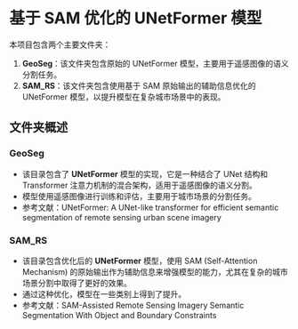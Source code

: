 # 基于 SAM 优化的 UNetFormer 模型

本项目包含两个主要文件夹：

1. **GeoSeg**：该文件夹包含原始的 UNetFormer 模型，主要用于遥感图像的语义分割任务。
2. **SAM_RS**：该文件夹包含使用基于 SAM 原始输出的辅助信息优化的 UNetFormer 模型，以提升模型在复杂城市场景中的表现。

## 文件夹概述

### GeoSeg
- 该目录包含了 **UNetFormer** 模型的实现，它是一种结合了 UNet 结构和 Transformer 注意力机制的混合架构，适用于遥感图像的语义分割。
- 模型使用遥感图像进行训练和评估，主要用于城市场景的分割任务。
- 参考文献：UNetFormer: A UNet-like transformer for efficient semantic segmentation of remote sensing urban scene imagery


### SAM_RS
- 该目录包含优化后的 **UNetFormer** 模型，使用 SAM (Self-Attention Mechanism) 的原始输出作为辅助信息来增强模型的能力，尤其在复杂的城市场景分割中取得了更好的效果。
- 通过这种优化，模型在一些类别上得到了提升。
- 参考文献：SAM-Assisted Remote Sensing Imagery Semantic Segmentation With Object and Boundary Constraints

